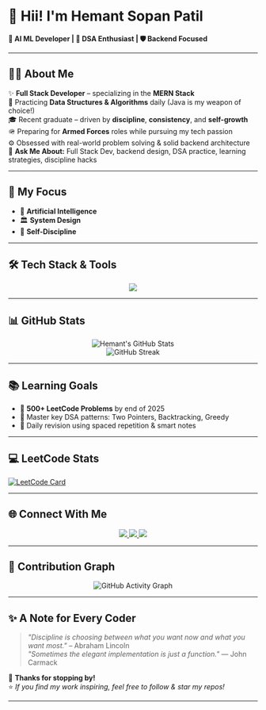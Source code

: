 # 👋 Hii! I'm Hemant Sopan Patil

**🚀 AI ML Developer | 🧩 DSA Enthusiast | 🛡️ Backend Focused**

---

## 🧑‍💻 About Me

✨ **Full Stack Developer** – specializing in the **MERN Stack**  
🧠 Practicing **Data Structures & Algorithms** daily (Java is my weapon of choice!)  
🎓 Recent graduate – driven by **discipline**, **consistency**, and **self-growth**  
🪖 Preparing for **Armed Forces** roles while pursuing my tech passion  
⚙️ Obsessed with real-world problem solving & solid backend architecture  
💬 **Ask Me About:** Full Stack Dev, backend design, DSA practice, learning strategies, discipline hacks

---

## 🎯 My Focus

- 🤖 **Artificial Intelligence**
- 🏛️ **System Design**
- 🧘 **Self-Discipline**

---

## 🛠️ Tech Stack & Tools

<p align="center">
  <img src="https://skillicons.dev/icons?i=python,js,java,tensorflow,pytorch,docker,kubernetes,linux,git,vscode,html,css,bootstrap,mysql,postgresql,sqlite,redis,graphql,aws,gcp" />
</p>

---

## 📊 GitHub Stats

<p align="center">
  <img src="https://github-readme-stats.vercel.app/api?username=Hemant210&show_icons=true&theme=tokyonight" alt="Hemant's GitHub Stats" />
  <br>
  <img src="https://streak-stats.demolab.com?user=Hemant210&theme=tokyonight&hide_border=true&date_format=j%20M%5B%20Y%5D" alt="GitHub Streak" />
</p>

---

## 📚 Learning Goals

- 📌 **500+ LeetCode Problems** by end of 2025
- 🧩 Master key DSA patterns: Two Pointers, Backtracking, Greedy
- 🔄 Daily revision using spaced repetition & smart notes

---

## 💻 LeetCode Stats

[![LeetCode Card](https://leetcard.jacoblin.cool/Hemant2103?theme=dark&font=Baloo%20Bhai&ext=heatmap)](https://leetcode.com/u/Hemant2103/)

---

## 🌐 Connect With Me

<p align="center">
  <a href="https://www.linkedin.com/in/hemant-patil-a73000321">
    <img src="https://img.shields.io/badge/-LinkedIn-0A66C2?style=for-the-badge&logo=linkedin&logoColor=white"/>
  </a>
  <a href="https://www.instagram.com/Hemant-Hemant2103">
    <img src="https://img.shields.io/badge/-Instagram-E4405F?style=for-the-badge&logo=instagram&logoColor=white"/>
  </a>
  <a href="mailto:Hemant-hemantpatil.2103@gmail.com">
    <img src="https://img.shields.io/badge/-Gmail-D14836?style=for-the-badge&logo=gmail&logoColor=white"/>
  </a>
</p>

---

## 📅 Contribution Graph

<p align="center">
  <img src="https://github-readme-activity-graph.vercel.app/graph?username=Hemant210&theme=tokyonight" alt="GitHub Activity Graph"/>
</p>

---

## ✨ A Note for Every Coder

> _"Discipline is choosing between what you want now and what you want most."_ – Abraham Lincoln  
> _"Sometimes the elegant implementation is just a function."_ — John Carmack

💙 **Thanks for stopping by!**  
⭐️ _If you find my work inspiring, feel free to follow & star my repos!_

---
